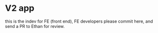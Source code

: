 # V2 app
this is the indev for FE (front end), FE developers please commit here, and send a PR to Ethan for review.
